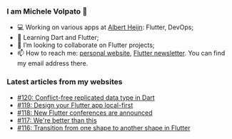 ### I am Michele Volpato 👋

- 💻 Working on various apps at [Albert Heijn](https://github.com/RoyalAholdDelhaize): Flutter, DevOps;
- 🌱 Learning Dart and Flutter;
- 📱 I’m looking to collaborate on Flutter projects;
- 📫 How to reach me: [personal website](https://volpato.dev), [Flutter newsletter](https://flutternewsletter.volpato.dev). You can find my email address there.

### Latest articles from my websites

<!-- BLOG-POST-LIST:START -->
- [#120: Conflict-free replicated data type in Dart](https://flutternewsletter.volpato.dev/news/120-conflict-free-replicated-data-type-in-dart/)
- [#119: Design your Flutter app local-first](https://flutternewsletter.volpato.dev/news/119-design-your-flutter-app-local-first/)
- [#118: New Flutter conferences are announced](https://flutternewsletter.volpato.dev/news/118-new-flutter-conferences-are-announced/)
- [#117: We&#39;re better than this](https://flutternewsletter.volpato.dev/news/117-we-are-better-than-this/)
- [#116: Transition from one shape to another shape in Flutter](https://flutternewsletter.volpato.dev/news/116-create-custom-implicit-animation-widgets/)
<!-- BLOG-POST-LIST:END -->

